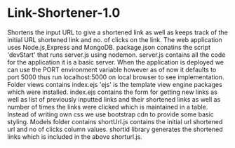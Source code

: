 # Link-Shortener-1.0
Shortens the input URL to give a shortened link as well as keeps track of the initial URL shortened link and no. of clicks on the link.
The web application uses Node.js,Express and MongoDB.
package.json conatins the script 'devStart' that runs server.js using nodemon.
server.js contains all the code for the application it is a basic server.
When the application is deployed we can use the PORT environment variable however as of now it defaults to port 5000 thus run localhost:5000 on local browser to see implementation.
Folder views contains index.ejs 'ejs' is the template view engine packages which were installed.
index.ejs contains the form for getting new links as well as list of previously inputted links and their shortened links as well as number of times the links were clicked which is maintained in a table.
Instead of writing own css we use bootstrap cdn to provide some basic styling.
Models folder contains shortUrl.js contains the initial url shortened url and no of clicks column values.
shortid library generates the shortened links which is included in the above shorturl.js.
